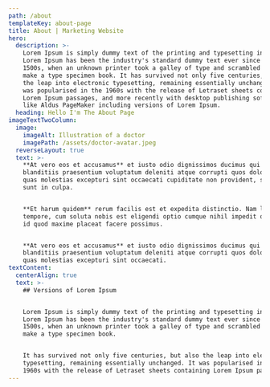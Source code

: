 ```yaml
---
path: /about
templateKey: about-page
title: About | Marketing Website
hero:
  description: >-
    Lorem Ipsum is simply dummy text of the printing and typesetting industry.
    Lorem Ipsum has been the industry's standard dummy text ever since the
    1500s, when an unknown printer took a galley of type and scrambled it to
    make a type specimen book. It has survived not only five centuries, but also
    the leap into electronic typesetting, remaining essentially unchanged. It
    was popularised in the 1960s with the release of Letraset sheets containing
    Lorem Ipsum passages, and more recently with desktop publishing software
    like Aldus PageMaker including versions of Lorem Ipsum.
  heading: Hello I'm The About Page
imageTextTwoColumn:
  image:
    imageAlt: Illustration of a doctor
    imagePath: /assets/doctor-avatar.jpeg
  reverseLayout: true
  text: >-
    **At vero eos et accusamus** et iusto odio dignissimos ducimus qui
    blanditiis praesentium voluptatum deleniti atque corrupti quos dolores et
    quas molestias excepturi sint occaecati cupiditate non provident, similique
    sunt in culpa.


    **Et harum quidem** rerum facilis est et expedita distinctio. Nam libero
    tempore, cum soluta nobis est eligendi optio cumque nihil impedit quo minus
    id quod maxime placeat facere possimus.


    **At vero eos et accusamus** et iusto odio dignissimos ducimus qui
    blanditiis praesentium voluptatum deleniti atque corrupti quos dolores et
    quas molestias excepturi sint occaecati.
textContent:
  centerAlign: true
  text: >-
    ## Versions of Lorem Ipsum


    Lorem Ipsum is simply dummy text of the printing and typesetting industry.
    Lorem Ipsum has been the industry's standard dummy text ever since the
    1500s, when an unknown printer took a galley of type and scrambled it to
    make a type specimen book. 


    It has survived not only five centuries, but also the leap into electronic
    typesetting, remaining essentially unchanged. It was popularised in the
    1960s with the release of Letraset sheets containing Lorem Ipsum passages
---
```


